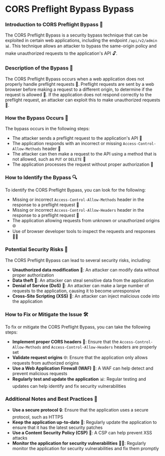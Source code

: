 # CORS Preflight Bypass Bypass

### Introduction to CORS Preflight Bypass 🚨
The CORS Preflight Bypass is a security bypass technique that can be exploited in certain web applications, including the endpoint `/api/v2/admin` 📊. This technique allows an attacker to bypass the same-origin policy and make unauthorized requests to the application's API 🔓.

### Description of the Bypass 🤔
The CORS Preflight Bypass occurs when a web application does not properly handle preflight requests 📨. Preflight requests are sent by a web browser before making a request to a different origin, to determine if the request is allowed 🤝. If the application does not respond correctly to the preflight request, an attacker can exploit this to make unauthorized requests 🚫.

### How the Bypass Occurs 🚀
The bypass occurs in the following steps:
* The attacker sends a preflight request to the application's API 📨
* The application responds with an incorrect or missing `Access-Control-Allow-Methods` header 📝
* The attacker can then make a request to the API using a method that is not allowed, such as `PUT` or `DELETE` 🚮
* The application processes the request without proper authorization 🤝

### How to Identify the Bypass 🔍
To identify the CORS Preflight Bypass, you can look for the following:
* Missing or incorrect `Access-Control-Allow-Methods` header in the response to a preflight request 📝
* Missing or incorrect `Access-Control-Allow-Headers` header in the response to a preflight request 📝
* The application allowing requests from unknown or unauthorized origins 🌐
* Use of browser developer tools to inspect the requests and responses 🕵️‍♀️

### Potential Security Risks 🚨
The CORS Preflight Bypass can lead to several security risks, including:
* **Unauthorized data modification** 📝: An attacker can modify data without proper authorization
* **Data theft** 🤑: An attacker can steal sensitive data from the application
* **Denial of Service (DoS)** 🚫: An attacker can make a large number of requests to the application, causing it to become unresponsive
* **Cross-Site Scripting (XSS)** 🤖: An attacker can inject malicious code into the application

### How to Fix or Mitigate the Issue 🛠️
To fix or mitigate the CORS Preflight Bypass, you can take the following steps:
* **Implement proper CORS headers** 📝: Ensure that the `Access-Control-Allow-Methods` and `Access-Control-Allow-Headers` headers are properly set
* **Validate request origins** 🌐: Ensure that the application only allows requests from authorized origins
* **Use a Web Application Firewall (WAF)** 🚫: A WAF can help detect and prevent malicious requests
* **Regularly test and update the application** 📊: Regular testing and updates can help identify and fix security vulnerabilities

### Additional Notes and Best Practices 📝
* **Use a secure protocol** 🔒: Ensure that the application uses a secure protocol, such as HTTPS
* **Keep the application up-to-date** 📆: Regularly update the application to ensure that it has the latest security patches
* **Use a Content Security Policy (CSP)** 📝: A CSP can help prevent XSS attacks
* **Monitor the application for security vulnerabilities** 🕵️‍♀️: Regularly monitor the application for security vulnerabilities and fix them promptly